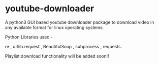 # youtube-downloader

A python3 GUI based youtube downloader package to download video in any available format for linux operating systems.

Python Libraries used -

re , urllib.request , BeautifulSoup , subprocess , requests. 

Playlist download functionality will be added soon!!
